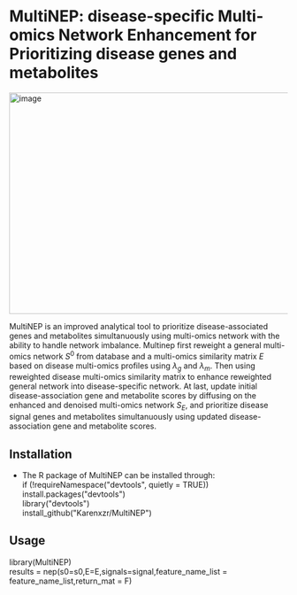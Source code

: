 # MultiNEP: disease-specific Multi-omics Network Enhancement for Prioritizing disease genes and metabolites
<img width="800" height="400" alt="image" src="https://user-images.githubusercontent.com/27308407/200651148-300d4cdb-9029-46db-b312-f23b054955c4.png">

MultiNEP is an improved analytical tool to prioritize disease-associated genes and metabolites simultanuously using multi-omics network with the ability to handle network imbalance. Multinep first reweight a general multi-omics network $S^0$ from database and a multi-omics similarity matrix $E$ based on disease multi-omics profiles using $\lambda_g$ and $\lambda_m$. Then using reweighted disease multi-omics similarity matrix to enhance reweighted general network into disease-specific network. At last, update initial disease-association gene and metabolite scores by diffusing on the enhanced and denoised multi-omics network $S_E$, and prioritize disease signal genes and metabolites simultanuously using updated disease-association gene and metabolite scores. 


## Installation

- The R package of MultiNEP can be installed through:<br />
if (!requireNamespace("devtools", quietly = TRUE)) <br />
install.packages("devtools")<br />
library("devtools")<br />
install_github("Karenxzr/MultiNEP")

## Usage

library(MultiNEP) <br />
results = nep(s0=s0,E=E,signals=signal,feature_name_list = feature_name_list,return_mat = F) <br />

